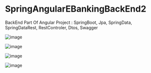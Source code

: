# SpringAngularEBankingBackEnd2
BackEnd Part Of Angular Project : SpringBoot, Jpa, SpringData, SpringDataRest, RestControler, Dtos, Swagger

![image](https://user-images.githubusercontent.com/39586770/204517600-1409c7f3-0e47-4a8f-8122-40a27797afda.png)


![image](https://user-images.githubusercontent.com/39586770/204517725-62548b99-1af1-41f1-b24a-01597e5b783a.png)


![image](https://user-images.githubusercontent.com/39586770/204517826-e03e635d-119a-4b9a-8f7a-11d482e708b3.png)

![image](https://user-images.githubusercontent.com/39586770/204518630-ac9fcd7e-1a7a-40a5-ae69-3ed7fbfa4020.png)


